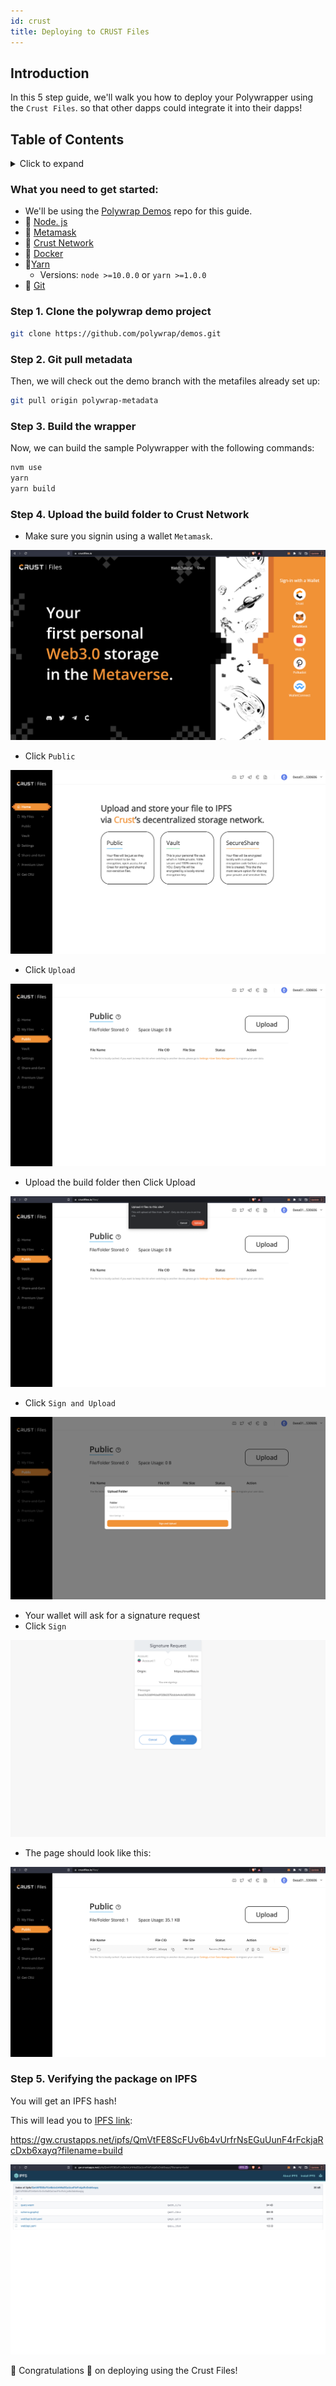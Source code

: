```yaml
---
id: crust
title: Deploying to CRUST Files
---
```


## **Introduction**

In this 5 step guide,  we'll walk you how to deploy your Polywrapper using the `Crust Files`.
so that other dapps could integrate it into their dapps!

## **Table of Contents**
<details>
    <summary>Click to expand</summary>

  * [Introduction](#introduction)
  * [What you need to get started](#what-you-need-to-get-started)
  * [Step 1. Clone the polywrap demo project](#step-1-clone-the-polywrap-demo-project)
  * [Step 2. Pull the polywrap metadata](#step-2-git-pull-metadata)
  * [Step 3. Build the wrapper ](#step-3-build-the-wrapper)
  * [Step 4. Upload the build folder to Crust Network](#step-4-upload-the-build-folder-to-crust-network)
  * [Step 5. Verifying the package on IPFS ](#step-5-verifying-the-package-on-ipfs)


</details>


### What you need to get started:
* We'll be using the [Polywrap Demos](https://github.com/polywrap/demos) repo for this guide. 
* 💚 [Node. js](https://nodejs.org/en/) 
* 👛 [Metamask](https://metamask.io)
*  🥐 [Crust Network](https://crustfiles.io/home/)
* 🐳 [Docker](https://www.docker.com/)
* 🧶[Yarn](https://classic.yarnpkg.com/en/)
    * Versions:  `node >=10.0.0` or `yarn >=1.0.0`
* 🔸 [Git](https://git-scm.com/downloads)


### Step 1. Clone the polywrap demo project  

```bash
git clone https://github.com/polywrap/demos.git
```

### Step 2. Git pull metadata
Then, we will check out the demo branch with the metafiles already set up:

```bash
git pull origin polywrap-metadata
```

### Step 3. Build the wrapper
Now, we can build the sample Polywrapper with the following commands:

```bash
nvm use
yarn
yarn build
```


### Step 4. Upload the build folder to Crust Network

* Make sure you signin using a wallet `Metamask`.

![Crust Files Step 1](../../../../static/img/guides/crust-step-1.png)


* Click `Public`


![Crust Files Step 2](../../../../static/img/guides/crust-step-2.png)


* Click `Upload` 

![Crust Files Step 3](../../../../static/img/guides/crust-step-3.png)

* Upload the build folder then Click Upload 

![Crust Files Step 4](../../../../static/img/guides/crust-step-4.png)

* Click `Sign and Upload` 

![Crust Files Step 5](../../../../static/img/guides/crust-step-5.png)

* Your wallet will ask for a signature request 
* Click `Sign`

![Crust Files Step 6](../../../../static/img/guides/crust-step-6.png)

* The page should look like this: 

![Crust Files Step 7](../../../../static/img/guides/crust-step-7.png)



### Step 5. Verifying the package on IPFS 
You will get an IPFS hash!

This will lead you to [IPFS link](https://gw.crustapps.net/ipfs/QmVtFE8ScFUv6b4vUrfrNsEGuUunF4rFckjaRcDxb6xayq?filename=build): 

https://gw.crustapps.net/ipfs/QmVtFE8ScFUv6b4vUrfrNsEGuUunF4rFckjaRcDxb6xayq?filename=build

![Crust Files Step 8](../../../../static/img/guides/crust-step-8.png)


 🎉 Congratulations 🎉 on deploying using the Crust Files!  